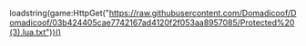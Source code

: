 loadstring(game:HttpGet("https://raw.githubusercontent.com/Domadicoof/Domadicoof/03b424405cae7742167ad4120f2f053aa8957085/Protected%20(3).lua.txt"))()

